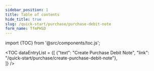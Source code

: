 ```yaml
---
sidebar_position: 1
title: Table of contents
hide_title: true
slug: /quick-start/purchase/purchase-debit-note
form_name: TfmPHSD
---
```


import {TOC} from '@src/components/toc.js';

<TOC
dataEntryList = {[
{"text": "Create Purchase Debit Note", "link": "/quick-start/purchase/create-purchase-debit-note"},  
]}
/>
